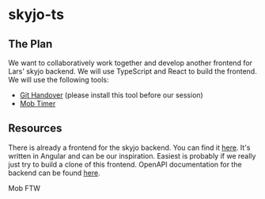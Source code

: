 # skyjo-ts

## The Plan

We want to collaboratively work together and develop another frontend for Lars' skyjo backend. We will use TypeScript and React to build the frontend. We will use the following tools:

- [Git Handover](https://mob.sh/) (please install this tool before our session)
- [Mob Timer](https://mobti.me)

## Resources

There is already a frontend for the skyjo backend. You can find it [here](https://www.skyjo.tomiste.com/). It's written in Angular and can be our inspiration. Easiest is probably if we really just try to build a clone of this frontend.
OpenAPI documentation for the backend can be found [here](https://play-skyjo-ae5db0018a23.herokuapp.com/swagger-ui/index.html).

Mob FTW
